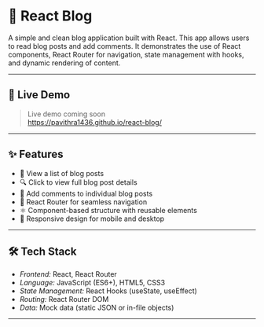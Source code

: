 # 📝 React Blog

A simple and clean blog application built with React. This app allows users to read blog posts and add comments. It demonstrates the use of React components, React Router for navigation, state management with hooks, and dynamic rendering of content.

---

## 🚀 Live Demo

> Live demo coming soon  
> https://pavithra1436.github.io/react-blog/

---

## ✨ Features

- 📰 View a list of blog posts
- 🔍 Click to view full blog post details
- 💬 Add comments to individual blog posts
- 🔁 React Router for seamless navigation
- ⚛ Component-based structure with reusable elements
- 📱 Responsive design for mobile and desktop

---

## 🛠 Tech Stack

- *Frontend:* React, React Router
- *Language:* JavaScript (ES6+), HTML5, CSS3
- *State Management:* React Hooks (useState, useEffect)
- *Routing:* React Router DOM
- *Data:* Mock data (static JSON or in-file objects)

---
